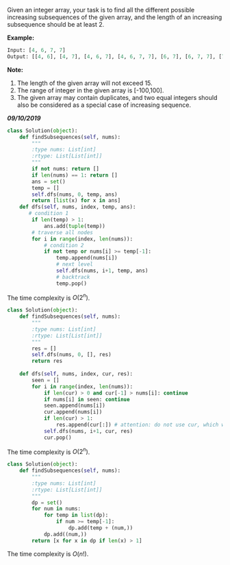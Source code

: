 Given an integer array, your task is to find all the different possible increasing subsequences of the given array, and the length of an increasing subsequence should be at least 2.

 

**Example:**

```python
Input: [4, 6, 7, 7]
Output: [[4, 6], [4, 7], [4, 6, 7], [4, 6, 7, 7], [6, 7], [6, 7, 7], [7,7], [4,7,7]]
```

 

**Note:**

1. The length of the given array will not exceed 15.
2. The range of integer in the given array is [-100,100].
3. The given array may contain duplicates, and two equal integers should also be considered as a special case of increasing sequence.

***09/10/2019***

```python
class Solution(object):
    def findSubsequences(self, nums):
        """
        :type nums: List[int]
        :rtype: List[List[int]]
        """
        if not nums: return []
        if len(nums) == 1: return []
        ans = set()
        temp = []
        self.dfs(nums, 0, temp, ans)
        return [list(x) for x in ans]
    def dfs(self, nums, index, temp, ans):
       # condition 1
        if len(temp) > 1:
            ans.add(tuple(temp))
        # traverse all nodes
        for i in range(index, len(nums)):
            # condition 2
            if not temp or nums[i] >= temp[-1]:
                temp.append(nums[i])
                # next level
                self.dfs(nums, i+1, temp, ans)
                # backtrack
                temp.pop()
```

The time complexity is $O(2^n)$.

```python
class Solution(object):
    def findSubsequences(self, nums):
        """
        :type nums: List[int]
        :rtype: List[List[int]]
        """
        res = []
        self.dfs(nums, 0, [], res)
        return res
        
    def dfs(self, nums, index, cur, res):
        seen = []
        for i in range(index, len(nums)):
            if len(cur) > 0 and cur[-1] > nums[i]: continue
            if nums[i] in seen: continue
            seen.append(nums[i])
            cur.append(nums[i])
            if len(cur) > 1:
                res.append(cur[:]) # attention: do not use cur, which will make result [[], [], [], ....]
            self.dfs(nums, i+1, cur, res)
            cur.pop()       
```

The time complexity is $O(2^n)$.

```python
class Solution(object):
    def findSubsequences(self, nums):
        """
        :type nums: List[int]
        :rtype: List[List[int]]
        """
        dp = set()
        for num in nums:
            for temp in list(dp):
                if num >= temp[-1]:
                    dp.add(temp + (num,))
            dp.add((num,))
        return [x for x in dp if len(x) > 1]
```

The time complexity is $O(n!)$.

